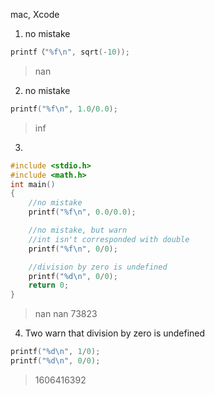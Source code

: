 mac, Xcode

1. no mistake
```C
printf（"%f\n", sqrt(-10));
```
> nan

2. no mistake
```C
printf("%f\n", 1.0/0.0);
```
> inf

3.
```C
#include <stdio.h>
#include <math.h>
int main()
{   
    //no mistake
    printf("%f\n", 0.0/0.0);

    //no mistake, but warn
    //int isn't corresponded with double
    printf("%f\n", 0/0);

    //division by zero is undefined
    printf("%d\n", 0/0);
    return 0;
}
```
> nan
> nan
> 73823

4. Two warn that division by zero is undefined
```C
printf("%d\n", 1/0);
printf("%d\n", 0/0);
```

> 1606416392
